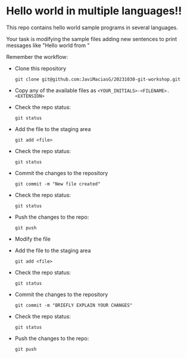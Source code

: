 # Hello world in multiple languages!!

This repo contains hello world sample programs in several languages.

Your task is modifying the sample files adding new sentences to print
messages like "Hello world from <your name>"

Remember the workflow:


+ Clone this repository

  `git clone git@github.com:JaviMaciasG/20231030-git-workshop.git`
  
+ Copy any of the available files as `<YOUR_INITIALS>-<FILENAME>.<EXTENSION>`

+ Check the repo status:

  `git status`
  
+ Add the file to the staging area

  `git add <file>`
  
+ Check the repo status:

  `git status`
  
+ Commit the changes to the repository

  `git commit -m "New file created"`
  
+ Check the repo status:

  `git status`
  
+ Push the changes to the repo:

  `git push`
  
  

+ Modify the file

+ Add the file to the staging area

  `git add <file>`
  
+ Check the repo status:

  `git status`
  
+ Commit the changes to the repository

  `git commit -m "BRIEFLY EXPLAIN YOUR CHANGES"`
  
+ Check the repo status:

  `git status`
  
+ Push the changes to the repo:

  `git push`



  
  

